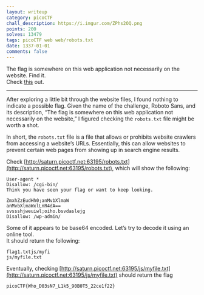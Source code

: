 ```yaml
---
layout: writeup
category: picoCTF
chall_description: https://i.imgur.com/ZPhs2OQ.png
points: 200
solves: 13479
tags: picoCTF web web/robots.txt
date: 1337-01-01
comments: false
---
```


The flag is somewhere on this web application not necessarily on the website. Find it.  
Check [this](http://saturn.picoctf.net:63195/) out.  

---

After exploring a little bit through the website files, I found nothing to indicate a possible flag. Given the name of the challenge, Roboto Sans, and its description, “The flag is somewhere on this web application not necessarily on the website,” I figured checking the `robots.txt` file might be worth a shot.  

In short, the `robots.txt` file is a file that allows or prohibits website crawlers from accessing a website’s URLs. Essentially, this can allow websites to prevent certain web pages from showing up in search engine results.  

Check [http://saturn.picoctf.net:63195/robots.txt](http://saturn.picoctf.net:63195/robots.txt), which will show the following:

    User-agent *
    Disallow: /cgi-bin/
    Think you have seen your flag or want to keep looking.

    ZmxhZzEudHh0;anMvbXlmaW
    anMvbXlmaWxlLnR4dA==
    svssshjweuiwl;oiho.bsvdaslejg
    Disallow: /wp-admin/


Some of it appears to be base64 encoded. Let’s try to decode it using an online tool.  
It should return the following:  

    flag1.txtjs/myfi
    js/myfile.txt

Eventually, checking [http://saturn.picoctf.net:63195/js/myfile.txt](http://saturn.picoctf.net:63195/js/myfile.txt) should return the flag  

    picoCTF{Who_D03sN7_L1k5_90B0T5_22ce1f22}